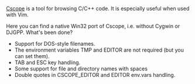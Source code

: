 [Cscope](http://cscope.sf.net) is a tool for browsing C/C++ code. It is especially useful when used with Vim.

Here you can find a native Win32 port of Cscope, i.e. without Cygwin or DJGPP. What's been done?

  * Support for DOS-style filenames.
  * The environment variables TMP and EDITOR are not required (but you can set them).
  * TAB and ESC key handling.
  * Some support for file and directory names with spaces
  * Double quotes in CSCOPE\_EDITOR and EDITOR env.vars handling.